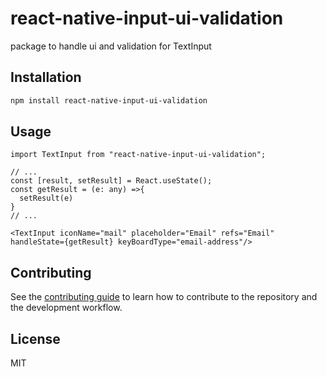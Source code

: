 # react-native-input-ui-validation

package to handle ui and validation for TextInput

## Installation

```sh
npm install react-native-input-ui-validation
```

## Usage

```tsx
import TextInput from "react-native-input-ui-validation";

// ...
const [result, setResult] = React.useState();
const getResult = (e: any) =>{
  setResult(e)
}
// ...

<TextInput iconName="mail" placeholder="Email" refs="Email" handleState={getResult} keyBoardType="email-address"/>
```

## Contributing

See the [contributing guide](CONTRIBUTING.md) to learn how to contribute to the repository and the development workflow.

## License

MIT
